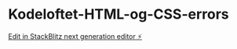# Kodeloftet-HTML-og-CSS-errors

[Edit in StackBlitz next generation editor ⚡️](https://stackblitz.com/~/github.com/AndyKodehode/Kodeloftet-HTML-og-CSS-errors)